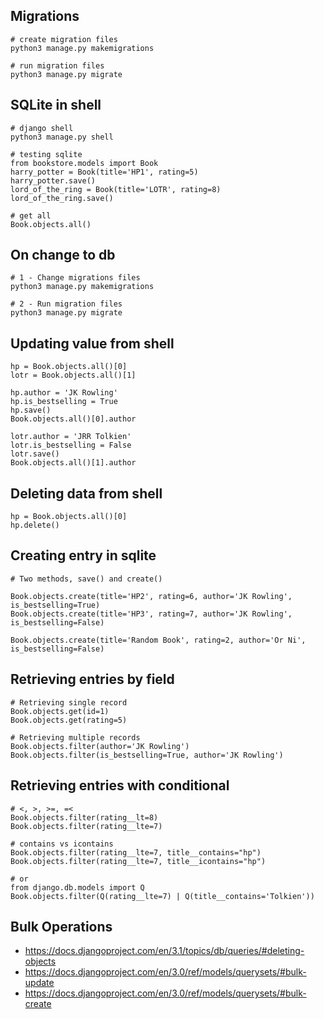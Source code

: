 ## Migrations
```
# create migration files
python3 manage.py makemigrations

# run migration files
python3 manage.py migrate 
```

## SQLite in shell
```
# django shell
python3 manage.py shell

# testing sqlite
from bookstore.models import Book
harry_potter = Book(title='HP1', rating=5)
harry_potter.save()
lord_of_the_ring = Book(title='LOTR', rating=8)
lord_of_the_ring.save()

# get all
Book.objects.all()
```

##  On change to db
```
# 1 - Change migrations files
python3 manage.py makemigrations

# 2 - Run migration files
python3 manage.py migrate
```

## Updating value from shell
```
hp = Book.objects.all()[0]
lotr = Book.objects.all()[1]

hp.author = 'JK Rowling'
hp.is_bestselling = True
hp.save()
Book.objects.all()[0].author

lotr.author = 'JRR Tolkien'
lotr.is_bestselling = False
lotr.save()
Book.objects.all()[1].author
```

## Deleting data from shell
```
hp = Book.objects.all()[0]
hp.delete()
```

## Creating entry in sqlite
```
# Two methods, save() and create()

Book.objects.create(title='HP2', rating=6, author='JK Rowling', is_bestselling=True)
Book.objects.create(title='HP3', rating=7, author='JK Rowling', is_bestselling=False)

Book.objects.create(title='Random Book', rating=2, author='Or Ni', is_bestselling=False)
```

## Retrieving entries by field
```
# Retrieving single record
Book.objects.get(id=1)
Book.objects.get(rating=5)

# Retrieving multiple records
Book.objects.filter(author='JK Rowling')
Book.objects.filter(is_bestselling=True, author='JK Rowling')
```

## Retrieving entries with conditional
```
# <, >, >=, =<
Book.objects.filter(rating__lt=8)
Book.objects.filter(rating__lte=7)

# contains vs icontains
Book.objects.filter(rating__lte=7, title__contains="hp")
Book.objects.filter(rating__lte=7, title__icontains="hp")

# or
from django.db.models import Q
Book.objects.filter(Q(rating__lte=7) | Q(title__contains='Tolkien'))
```

## Bulk Operations
- https://docs.djangoproject.com/en/3.1/topics/db/queries/#deleting-objects
- https://docs.djangoproject.com/en/3.0/ref/models/querysets/#bulk-update
- https://docs.djangoproject.com/en/3.0/ref/models/querysets/#bulk-create





